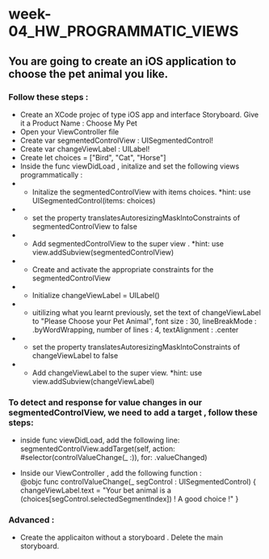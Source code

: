 # week-04_HW_PROGRAMMATIC_VIEWS

## You are going to create an iOS application to choose the pet animal you like.

### Follow these steps :

- Create an XCode projec of type iOS app and interface Storyboard. Give it a Product Name : Choose My Pet
- Open your ViewController file
- Create  var segmentedControlView : UISegmentedControl!
- Create  var changeViewLabel : UILabel!
- Create  let choices = ["Bird", "Cat", "Horse"]
- Inside the func viewDidLoad , initalize and set the following views programmatically :
- - Initalize the segmentedControlView with items choices. *hint: use UISegmentedControl(items: choices)
- - set the property translatesAutoresizingMaskIntoConstraints of segmentedControlView to false
- - Add segmentedControlView to the super view . *hint: use view.addSubview(segmentedControlView)
- - Create and activate the appropriate constraints for the  segmentedControlView
- - Initialize changeViewLabel = UILabel()
- - uitilizing what you learnt previously, set the text of changeViewLabel to "Please Choose your Pet Animal", font size : 30, lineBreakMode : .byWordWrapping, number of lines : 4, textAlignment : .center
- - set the property translatesAutoresizingMaskIntoConstraints of changeViewLabel to false
- - Add changeViewLabel to the super view.   *hint: use view.addSubview(changeViewLabel)

### To detect and response for value changes in our segmentedControlView, we need to add a target , follow these steps:
- inside func viewDidLoad, add the following line:   
 segmentedControlView.addTarget(self, action: #selector(controlValueChange(_ :)), for: .valueChanged)
 
- Inside our ViewController , add the following function :  
 @objc func controlValueChange(_ segControl : UISegmentedControl) {
        changeViewLabel.text = "Your bet animal is a \(choices[segControl.selectedSegmentIndex])  ! A good choice !"
    }
    
    
    
### Advanced :
- Create the applicaiton without a storyboard . Delete the main storyboard.
